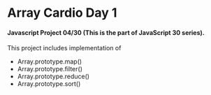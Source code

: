 # Array Cardio Day 1
#### Javascript Project 04/30 (This is the part of JavaScript 30 series).
This project includes implementation of 
- Array.prototype.map()
- Array.prototype.filter()
- Array.prototype.reduce()
- Array.prototype.sort()
